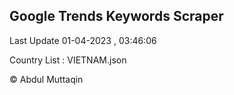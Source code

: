 

## Google Trends Keywords Scraper 
 
Last Update 01-04-2023 , 03:46:06

Country List :
VIETNAM.json



© Abdul Muttaqin 
